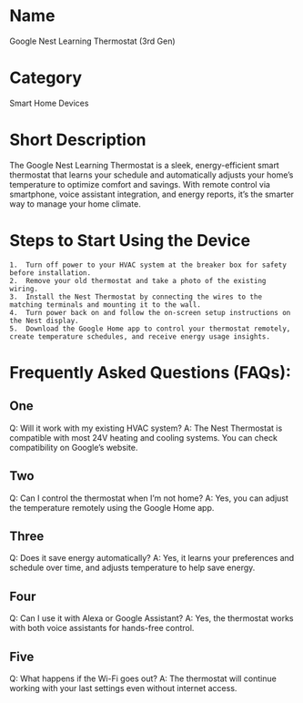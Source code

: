 # Name
Google Nest Learning Thermostat (3rd Gen)

# Category
Smart Home Devices

# Short Description
The Google Nest Learning Thermostat is a sleek, energy-efficient smart thermostat that learns your schedule and automatically adjusts your home’s temperature to optimize comfort and savings. With remote control via smartphone, voice assistant integration, and energy reports, it’s the smarter way to manage your home climate.

# Steps to Start Using the Device
	1.	Turn off power to your HVAC system at the breaker box for safety before installation.
	2.	Remove your old thermostat and take a photo of the existing wiring.
	3.	Install the Nest Thermostat by connecting the wires to the matching terminals and mounting it to the wall.
	4.	Turn power back on and follow the on-screen setup instructions on the Nest display.
	5.	Download the Google Home app to control your thermostat remotely, create temperature schedules, and receive energy usage insights.

# Frequently Asked Questions (FAQs):
## One
Q: Will it work with my existing HVAC system?
A: The Nest Thermostat is compatible with most 24V heating and cooling systems. You can check compatibility on Google’s website.

## Two
Q: Can I control the thermostat when I’m not home?
A: Yes, you can adjust the temperature remotely using the Google Home app.

## Three
Q: Does it save energy automatically?
A: Yes, it learns your preferences and schedule over time, and adjusts temperature to help save energy.

## Four
Q: Can I use it with Alexa or Google Assistant?
A: Yes, the thermostat works with both voice assistants for hands-free control.

## Five
Q: What happens if the Wi-Fi goes out?
A: The thermostat will continue working with your last settings even without internet access.